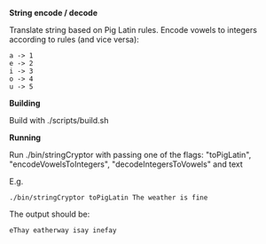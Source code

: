 **String encode / decode**

Translate string based on Pig Latin rules.
Encode vowels to integers according to rules (and vice versa):
```
a -> 1
e -> 2
i -> 3
o -> 4
u -> 5
```


**Building**

Build with ./scripts/build.sh


**Running**

Run ./bin/stringCryptor with passing one of the flags: "toPigLatin", "encodeVowelsToIntegers", "decodeIntegersToVowels" and text

E.g.
```
./bin/stringCryptor toPigLatin The weather is fine
```
The output should be:
```
eThay eatherway isay inefay
```
